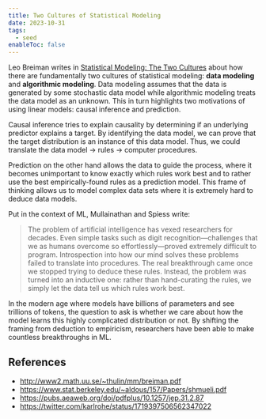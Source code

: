 ```yaml
---
title: Two Cultures of Statistical Modeling
date: 2023-10-31
tags:
  - seed
enableToc: false
---
```

Leo Breiman writes in [Statistical Modeling: The Two Cultures](http://www2.math.uu.se/~thulin/mm/breiman.pdf) about how there are fundamentally two cultures of statistical modeling: **data modeling** and **algorithmic modeling**. Data modeling assumes that the data is generated by some stochastic data model while algorithmic modeling treats the data model as an unknown.  This in turn highlights two motivations of using linear models: causal inference and prediction.

Causal inference tries to explain causality by determining if an underlying predictor explains a target. By identifying the data model, we can prove that the target distribution is an instance of this data model. Thus, we could translate the data model $\rightarrow$ rules $\rightarrow$ computer procedures.

Prediction on the other hand allows the data to guide the process, where it becomes unimportant to know exactly which rules work best and to rather use the best empirically-found rules as a prediction model. This frame of thinking allows us to model complex data sets where it is extremely hard to deduce data models.

Put in the context of ML, Mullainathan and Spiess write:
> The problem of artificial intelligence has vexed researchers for decades. Even simple tasks such as digit recognition—challenges that we as humans overcome so effortlessly—proved extremely difficult to program. Introspection into how our mind solves these problems failed to translate into procedures. The real breakthrough came once we stopped trying to deduce these rules. Instead, the problem was turned into an inductive one: rather than hand-curating the rules, we simply let the data tell us which rules work best.

In the modern age where models have billions of parameters and see trillions of tokens, the question to ask is whether we care about how the model learns this highly complicated distribution or not. By shifting the framing from deduction to empiricism, researchers have been able to make countless breakthroughs in ML.

## References
- http://www2.math.uu.se/~thulin/mm/breiman.pdf
- https://www.stat.berkeley.edu/~aldous/157/Papers/shmueli.pdf
- https://pubs.aeaweb.org/doi/pdfplus/10.1257/jep.31.2.87
- https://twitter.com/karlrohe/status/1719397506562347022
